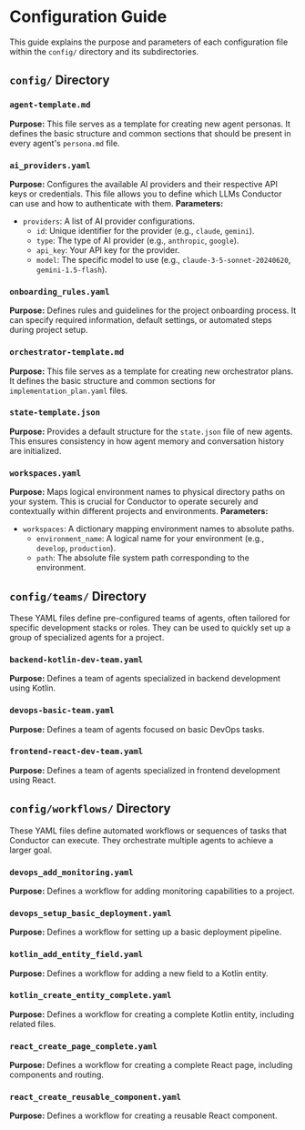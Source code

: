 # Configuration Guide

This guide explains the purpose and parameters of each configuration file within the `config/` directory and its subdirectories.

## `config/` Directory

### `agent-template.md`
**Purpose:** This file serves as a template for creating new agent personas. It defines the basic structure and common sections that should be present in every agent's `persona.md` file.

### `ai_providers.yaml`
**Purpose:** Configures the available AI providers and their respective API keys or credentials. This file allows you to define which LLMs Conductor can use and how to authenticate with them.
**Parameters:**
- `providers`: A list of AI provider configurations.
  - `id`: Unique identifier for the provider (e.g., `claude`, `gemini`).
  - `type`: The type of AI provider (e.g., `anthropic`, `google`).
  - `api_key`: Your API key for the provider.
  - `model`: The specific model to use (e.g., `claude-3-5-sonnet-20240620`, `gemini-1.5-flash`).

### `onboarding_rules.yaml`
**Purpose:** Defines rules and guidelines for the project onboarding process. It can specify required information, default settings, or automated steps during project setup.

### `orchestrator-template.md`
**Purpose:** This file serves as a template for creating new orchestrator plans. It defines the basic structure and common sections for `implementation_plan.yaml` files.

### `state-template.json`
**Purpose:** Provides a default structure for the `state.json` file of new agents. This ensures consistency in how agent memory and conversation history are initialized.

### `workspaces.yaml`
**Purpose:** Maps logical environment names to physical directory paths on your system. This is crucial for Conductor to operate securely and contextually within different projects and environments.
**Parameters:**
- `workspaces`: A dictionary mapping environment names to absolute paths.
  - `environment_name`: A logical name for your environment (e.g., `develop`, `production`).
  - `path`: The absolute file system path corresponding to the environment.

## `config/teams/` Directory

These YAML files define pre-configured teams of agents, often tailored for specific development stacks or roles. They can be used to quickly set up a group of specialized agents for a project.

### `backend-kotlin-dev-team.yaml`
**Purpose:** Defines a team of agents specialized in backend development using Kotlin.

### `devops-basic-team.yaml`
**Purpose:** Defines a team of agents focused on basic DevOps tasks.

### `frontend-react-dev-team.yaml`
**Purpose:** Defines a team of agents specialized in frontend development using React.

## `config/workflows/` Directory

These YAML files define automated workflows or sequences of tasks that Conductor can execute. They orchestrate multiple agents to achieve a larger goal.

### `devops_add_monitoring.yaml`
**Purpose:** Defines a workflow for adding monitoring capabilities to a project.

### `devops_setup_basic_deployment.yaml`
**Purpose:** Defines a workflow for setting up a basic deployment pipeline.

### `kotlin_add_entity_field.yaml`
**Purpose:** Defines a workflow for adding a new field to a Kotlin entity.

### `kotlin_create_entity_complete.yaml`
**Purpose:** Defines a workflow for creating a complete Kotlin entity, including related files.

### `react_create_page_complete.yaml`
**Purpose:** Defines a workflow for creating a complete React page, including components and routing.

### `react_create_reusable_component.yaml`
**Purpose:** Defines a workflow for creating a reusable React component.
